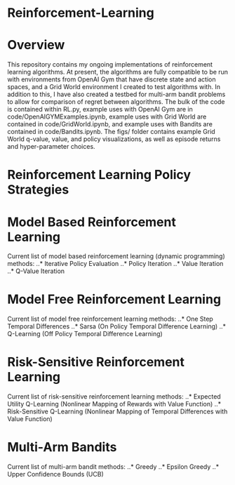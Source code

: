 # Reinforcement-Learning

# Overview
This repository contains my ongoing implementations of reinforcement learning algorithms. At present, the algorithms are fully compatible to be run with  environments from OpenAI Gym that have discrete state and action spaces, and a Grid World environment I created to test algorithms with. In addition to this, I have also created a testbed for multi-arm bandit problems to allow for comparison of regret between algorithms. The bulk of the code is contained within RL.py, example uses with OpenAI Gym are in code/OpenAIGYMExamples.ipynb, example uses with Grid World are contained in code/GridWorld.ipynb, and example uses with Bandits are contained in code/Bandits.ipynb. The figs/ folder contains example Grid World q-value, value, and policy visualizations, as well as episode returns and hyper-parameter choices.

# Reinforcement Learning Policy Strategies


# Model Based Reinforcement Learning
Current list of model based reinforcement learning (dynamic programming) methods:
..* Iterative Policy Evaluation
..* Policy Iteration
..* Value Iteration
..* Q-Value Iteration

# Model Free Reinforcement Learning
Current list of model free reinforcement learning methods:
..* One Step Temporal Differences
..* Sarsa (On Policy Temporal Difference Learning)
..* Q-Learning (Off Policy Temporal Difference Learning)

# Risk-Sensitive Reinforcement Learning
Current list of risk-sensitive reinforcement learning methods:
..* Expected Utility Q-Learning (Nonlinear Mapping of Rewards with Value Function)
..* Risk-Sensitive Q-Learning (Nonlinear Mapping of Temporal Differences with Value Function)

# Multi-Arm Bandits
Current list of multi-arm bandit methods:
..* Greedy
..* Epsilon Greedy
..* Upper Confidence Bounds (UCB)


